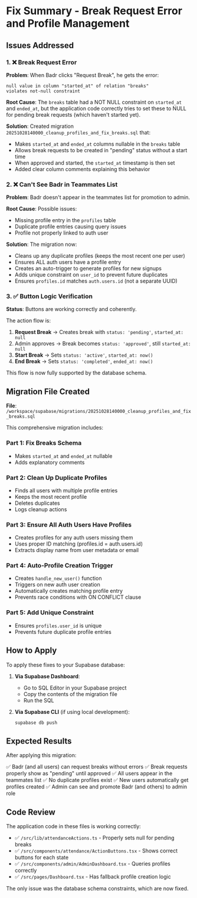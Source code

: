 # Fix Summary - Break Request Error and Profile Management

## Issues Addressed

### 1. ❌ Break Request Error
**Problem**: When Badr clicks "Request Break", he gets the error:
```
null value in column "started_at" of relation "breaks" 
violates not-null constraint
```

**Root Cause**: The `breaks` table had a NOT NULL constraint on `started_at` and `ended_at`, but the application code correctly tries to set these to NULL for pending break requests (which haven't started yet).

**Solution**: Created migration `20251028140000_cleanup_profiles_and_fix_breaks.sql` that:
- Makes `started_at` and `ended_at` columns nullable in the `breaks` table
- Allows break requests to be created in "pending" status without a start time
- When approved and started, the `started_at` timestamp is then set
- Added clear column comments explaining this behavior

### 2. ❌ Can't See Badr in Teammates List
**Problem**: Badr doesn't appear in the teammates list for promotion to admin.

**Root Cause**: Possible issues:
- Missing profile entry in the `profiles` table
- Duplicate profile entries causing query issues
- Profile not properly linked to auth user

**Solution**: The migration now:
- Cleans up any duplicate profiles (keeps the most recent one per user)
- Ensures ALL auth users have a profile entry
- Creates an auto-trigger to generate profiles for new signups
- Adds unique constraint on `user_id` to prevent future duplicates
- Ensures `profiles.id` matches `auth.users.id` (not a separate UUID)

### 3. ✅ Button Logic Verification
**Status**: Buttons are working correctly and coherently.

The action flow is:
1. **Request Break** → Creates break with `status: 'pending'`, `started_at: null`
2. Admin approves → Break becomes `status: 'approved'`, still `started_at: null`
3. **Start Break** → Sets `status: 'active'`, `started_at: now()`
4. **End Break** → Sets `status: 'completed'`, `ended_at: now()`

This flow is now fully supported by the database schema.

## Migration File Created

**File**: `/workspace/supabase/migrations/20251028140000_cleanup_profiles_and_fix_breaks.sql`

This comprehensive migration includes:

### Part 1: Fix Breaks Schema
- Makes `started_at` and `ended_at` nullable
- Adds explanatory comments

### Part 2: Clean Up Duplicate Profiles
- Finds all users with multiple profile entries
- Keeps the most recent profile
- Deletes duplicates
- Logs cleanup actions

### Part 3: Ensure All Auth Users Have Profiles
- Creates profiles for any auth users missing them
- Uses proper ID matching (profiles.id = auth.users.id)
- Extracts display name from user metadata or email

### Part 4: Auto-Profile Creation Trigger
- Creates `handle_new_user()` function
- Triggers on new auth user creation
- Automatically creates matching profile entry
- Prevents race conditions with ON CONFLICT clause

### Part 5: Add Unique Constraint
- Ensures `profiles.user_id` is unique
- Prevents future duplicate profile entries

## How to Apply

To apply these fixes to your Supabase database:

1. **Via Supabase Dashboard**:
   - Go to SQL Editor in your Supabase project
   - Copy the contents of the migration file
   - Run the SQL

2. **Via Supabase CLI** (if using local development):
   ```bash
   supabase db push
   ```

## Expected Results

After applying this migration:

✅ Badr (and all users) can request breaks without errors
✅ Break requests properly show as "pending" until approved
✅ All users appear in the teammates list
✅ No duplicate profiles exist
✅ New users automatically get profiles created
✅ Admin can see and promote Badr (and others) to admin role

## Code Review

The application code in these files is working correctly:
- ✅ `/src/lib/attendanceActions.ts` - Properly sets null for pending breaks
- ✅ `/src/components/attendance/ActionButtons.tsx` - Shows correct buttons for each state
- ✅ `/src/components/admin/AdminDashboard.tsx` - Queries profiles correctly
- ✅ `/src/pages/Dashboard.tsx` - Has fallback profile creation logic

The only issue was the database schema constraints, which are now fixed.
